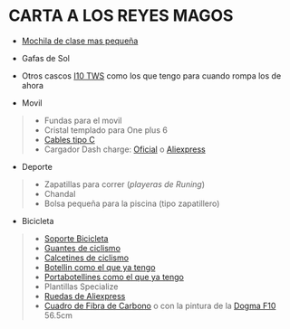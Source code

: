 # CARTA A LOS REYES MAGOS
* [Mochila de clase mas pequeña](https://es.aliexpress.com/store/product/TINYAT-Men-Laptop-Backpack-For-15-USB-Charger-Backpacks-Computer-Anti-theft-Bag-pack-Unisex-School/1847863_32954413579.html?spm=a219c.search0103.3.245.9d4f38cdC2E4n0&ws_ab_test=searchweb0_0,searchweb201602_1_10065_10068_10547_319_10891_317_10548_10696_10084_453_454_10083_10618_10307_10820_10821_10301_10303_537_536_10059_10884_10887_321_322_10103,searchweb201603_52,ppcSwitch_0&algo_expid=7e7b3e96-79fc-4bd4-a34d-a1d667dcd5c8-30&algo_pvid=7e7b3e96-79fc-4bd4-a34d-a1d667dcd5c8)

* Gafas de Sol

* Otros cascos [I10 TWS](https://es.aliexpress.com/item/Original-nuevo-manos-libres-auriculares-Mini-i10-i9s-i12-TWS-Q32-auricular-ltimo-5-0-inal/32957092419.html?spm=a2g0s.9042311.0.0.3da263c07Ih0JH) como los que tengo para cuando rompa los de ahora 

* Movil

>* Fundas para el movil
>* Cristal templado para One plus 6
>* [Cables tipo C](https://www.amazon.es/AUKEY-Sincronizaci%C3%B3n-Samsung-Galaxy-MacBook/dp/B01ISKOPOK/ref=pd_sim_147_7?_encoding=UTF8&pd_rd_i=B01ISKOPOK&pd_rd_r=4d61c123-74e7-11e9-81c3-8ba35bc13d5c&pd_rd_w=MLw9M&pd_rd_wg=oJlvP&pf_rd_p=c5e8da29-5841-4f7b-8c21-cf8ed834359e&pf_rd_r=06WPACFNW5SRG2C4XQKM&psc=1&refRID=06WPACFNW5SRG2C4XQKM)
>* Cargador Dash charge: [Oficial](https://www.oneplus.com/es/oneplus-fast-charge-power-bundle) o [Aliexpress](https://es.aliexpress.com/store/product/Original-OnePlus-5-charger-dash-charger-OnePlus-3-3T-charger-EU-5V4A-fast-quick-charge-Adapter/1434006_32826010063.html?spm=a219c.search0104.3.2.45bb1304Jr2lt8&ws_ab_test=searchweb0_0,searchweb201602_2_10065_10068_10547_319_10891_317_10548_10696_10924_453_10084_454_10083_10927_10618_10920_10921_10922_10307_10820_10301_10821_10303_537_536_10059_10884_10887_100031_321_322_10103_5727015_5727515-5727015,searchweb201603_51,ppcSwitch_0&algo_expid=ad746d82-c118-411d-bf62-801b90c3f3ae-0&algo_pvid=ad746d82-c118-411d-bf62-801b90c3f3ae)

* Deporte

>* Zapatillas para correr (_playeras de Runing_)
>* Chandal
>* Bolsa pequeña para la piscina (tipo zapatillero)

* Bicicleta

>* [Soporte Bicicleta](https://www.amazon.es/Bicisupport-ART-50-Soporte-de-ciclismo/dp/B00NFLJA16/ref=pd_sbs_200_6/262-0029680-1808117?_encoding=UTF8&pd_rd_i=B00NFLJA16&pd_rd_r=ba1b6789-74ed-11e9-b319-65514b26e690&pd_rd_w=GACqn&pd_rd_wg=WTqx0&pf_rd_p=015a6fb5-f315-4cbc-9908-0dbd43620b7b&pf_rd_r=QGXEY7VGHA342T8C9FWC&psc=1&refRID=QGXEY7VGHA342T8C9FWC)
>* [Guantes de ciclismo](https://es.aliexpress.com/item/Tour-de-Francia-3D-GEL-Pad-Ciclismo-guantes-hombre-mujer-bicicleta-MTB-bicicleta-guantes-alta-calidad/32838815642.html?spm=a2g0o.cart.99999999.290.6e6e3c00ezXOGm)
>* [Calcetines de ciclismo](https://www.specialized.com/es/es/sl-elite-summer-sock/p/154807?color=246923-154807#)
>* [Botellin como el que ya tengo](https://www.recambios-bici.es/1847837-bidon-camelbak-podium-710-ml.html?gclid=CjwKCAjw5dnmBRACEiwAmMYGOReOVw3ihvkdp3NYrzK3TwQ87-joIKRb2t0fS-37tJTgnMFh3bDBnhoC318QAvD_BwE#/undefined-capacidad-710_ml/colores-rojo)
>* [Portabotellines como el que ya tengo](https://www.amazon.es/Elite-Custom-Race-Portabid%C3%B3n-elast%C3%B3mero/dp/B006GF0S1E/ref=sr_1_35?__mk_es_ES=%C3%85M%C3%85%C5%BD%C3%95%C3%91&crid=XTZJET77IJ14&keywords=soporte%2Bciclismo&qid=1557591282&s=gateway&sprefix=soporte%2Bcicl%2Caps%2C277&sr=8-35&th=1)
>* Plantillas Specialize
>* [Ruedas de Aliexpress](https://es.aliexpress.com/item/Carbono-CENTRO-DE-LUZ-ultra-700C-40mm-bicicleta-de-carretera-de-aleaci-n-de-aluminio-llanta/32958284009.html?spm=a2g0o.cart.99999999.284.6e6e3c00ezXOGm)
>* [Cuadro de Fibra de Carbono](https://es.aliexpress.com/item/2019-nuevo-de-carretera-de-carbono-bicicleta-de-carretera-ciclismo-bicicleta-de-marcos-de-la-marca/32861247643.html?spm=a2g0o.cart.99999999.282.2e203c001d0N3V) o con la pintura de la [Dogma F10](https://es.aliexpress.com/store/product/Customized-2019-newly-carbon-road-frame-carbon-fibre-racing-bicycle-frame-glossy-matte-BSA-BB30-for/3147028_32953133159.html?spm=a219c.search0104.3.44.166375ffRozee4&ws_ab_test=searchweb0_0,searchweb201602_3_10065_10068_10547_319_10891_317_10548_10696_10084_453_454_10083_10618_10307_10820_10821_10301_10303_537_536_10059_10884_10887_321_322_10103,searchweb201603_52,ppcSwitch_0&algo_expid=243c8635-708a-404d-88a0-163c492f6f77-5&algo_pvid=243c8635-708a-404d-88a0-163c492f6f77) 56.5cm
